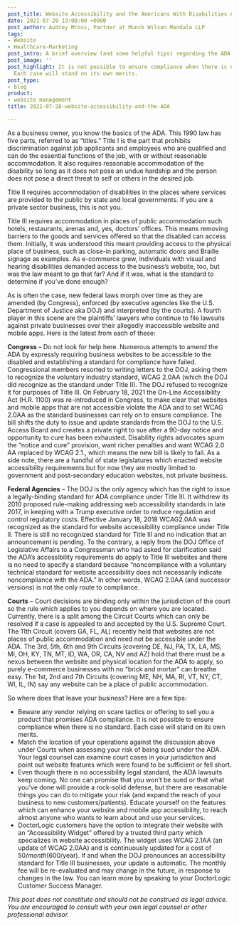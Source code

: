 ```yaml
---
post_title: Website Accessibility and the Americans With Disabilities Act (ADA)
date: 2021-07-28 13:00:00 +0000
post_author: Audrey Mross, Partner at Munck Wilson Mandala LLP
tags:
- Website
- Healthcare-Marketing
post_intro: A brief overview (and some helpful tips) regarding the ADA & Website Accessibility
post_image: ''
post_highlight: It is not possible to ensure compliance when there is no standard.
  Each case will stand on its own merits.
post_type:
- blog
product:
- website management
title: 2021-07-28-website-accessibility-and-the-ADA

---
```

As a business owner, you know the basics of the ADA. This 1990 law has five parts, referred to as “titles.” Title I is the part that prohibits discrimination against job applicants and employees who are qualified and can do the essential functions of the job, with or without reasonable accommodation. It also requires reasonable accommodation of the disability so long as it does not pose an undue hardship and the person does not pose a direct threat to self or others in the desired job.

Title II requires accommodation of disabilities in the places where services are provided to the public by state and local governments. If you are a private sector business, this is not you.

Title III requires accommodation in places of public accommodation such hotels, restaurants, arenas and, yes, doctors’ offices. This means removing barriers to the goods and services offered so that the disabled can access them. Initially, it was understood this meant providing access to the physical place of business, such as close-in parking, automatic doors and Braille signage as examples. As e-commerce grew, individuals with visual and hearing disabilities demanded access to the business’s website, too, but was the law meant to go that far? And if it was, what is the standard to determine if you’ve done enough?

As is often the case, new federal laws morph over time as they are amended (by Congress), enforced (by executive agencies like the U.S. Department of Justice aka DOJ) and interpreted (by the courts). A fourth player in this scene are the plaintiffs’ lawyers who continue to file lawsuits against private businesses over their allegedly inaccessible website and mobile apps. Here is the latest from each of these:

**Congress** – Do not look for help here. Numerous attempts to amend the ADA by expressly requiring business websites to be accessible to the disabled and establishing a standard for compliance have failed. Congressional members resorted to writing letters to the DOJ, asking them to recognize the voluntary industry standard, WCAG 2.0AA (which the DOJ did recognize as the standard under Title II). The DOJ refused to recognize it for purposes of Title III. On February 18, 2021 the On-Line Accessibility Act (H.R. 1100) was re-introduced in Congress, to make clear that websites and mobile apps that are not accessible violate the ADA and to set WCAG 2.0AA as the standard businesses can rely on to ensure compliance. The bill shifts the duty to issue and update standards from the DOJ to the U.S. Access Board and creates a private right to sue after a 90-day notice and opportunity to cure has been exhausted. Disability rights advocates spurn the “notice and cure” provision, want richer penalties and want WCAG 2.0 AA replaced by WCAG 2.1., which means the new bill is likely to fail. As a side note, there are a handful of state legislatures which enacted website accessibility requirements but for now they are mostly limited to government and post-secondary education websites, not private business.

**Federal Agencies** – The DOJ is the only agency which has the right to issue a legally-binding standard for ADA compliance under Title III. It withdrew its 2010 proposed rule-making addressing web accessibility standards in late 2017, in keeping with a Trump executive order to reduce regulation and control regulatory costs. Effective January 18, 2018 WCAG2.0AA was recognized as the standard for website accessibility compliance under Title II. There is still no recognized standard for Title III and no indication that an announcement is pending. To the contrary, a reply from the DOJ Office of Legislative Affairs to a Congressman who had asked for clarification said the ADA’s accessibility requirements do apply to Title III websites and there is no need to specify a standard because “noncompliance with a voluntary technical standard for website accessibility does not necessarily indicate noncompliance with the ADA.” In other words, WCAG 2.0AA (and successor versions) is not the only route to compliance.

**Courts** – Court decisions are binding only within the jurisdiction of the court so the rule which applies to you depends on where you are located. Currently, there is a split among the Circuit Courts which can only be resolved if a case is appealed to and accepted by the U.S. Supreme Court. The 11th Circuit (covers GA, FL, AL) recently held that websites are not places of public accommodation and need not be accessible under the ADA. The 3rd, 5th, 6th and 9th Circuits (covering DE, NJ, PA, TX, LA, MS, MI, OH, KY, TN, MT, ID, WA, OR, CA, NV and AZ) hold that there must be a nexus between the website and physical location for the ADA to apply, so purely e-commerce businesses with no “brick and mortar” can breathe easy. The 1st, 2nd and 7th Circuits (covering ME, NH, MA, RI, VT, NY, CT, WI, IL, IN) say any website can be a place of public accommodation.

So where does that leave your business? Here are a few tips:

* Beware any vendor relying on scare tactics or offering to sell you a product that promises ADA compliance. It is not possible to ensure compliance when there is no standard. Each case will stand on its own merits.
* Match the location of your operations against the discussion above under Courts when assessing your risk of being sued under the ADA. Your legal counsel can examine court cases in your jurisdiction and point out website features which were found to be sufficient or fell short.
* Even though there is no accessibility legal standard, the ADA lawsuits keep coming. No one can promise that you won’t be sued or that what you’ve done will provide a rock-solid defense, but there are reasonable things you can do to mitigate your risk (and expand the reach of your business to new customers/patients). Educate yourself on the features which can enhance your website and mobile app accessibility, to reach almost anyone who wants to learn about and use your services.
* DoctorLogic customers have the option to integrate their website with an “Accessibility Widget” offered by a trusted third party which specializes in website accessibility. The widget uses WCAG 2.1AA (an update of WCAG 2.0AA) and is continuously updated for a cost of $50/month ($600/year). If and when the DOJ pronounces an accessibility standard for Title III businesses, your update is automatic. The monthly fee will be re-evaluated and may change in the future, in response to changes in the law. You can learn more by speaking to your DoctorLogic Customer Success Manager.

_This post does not constitute and should not be construed as legal advice. You are encouraged to consult with your own legal counsel or other professional advisor._